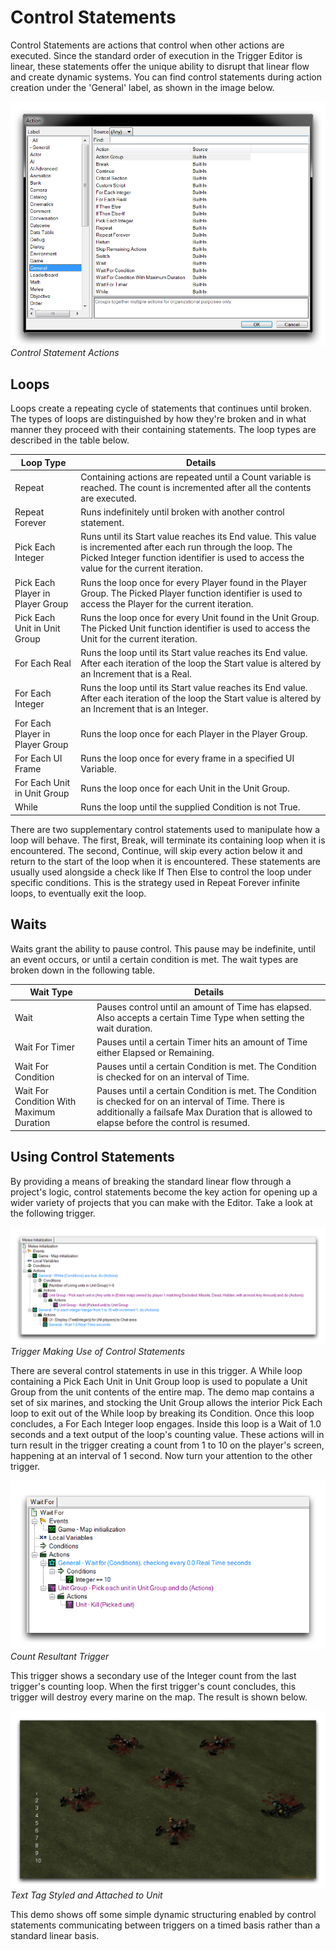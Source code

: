 # Control Statements

Control Statements are actions that control when other actions are executed. Since the standard order of execution in the Trigger Editor is linear, these statements offer the unique ability to disrupt that linear flow and create dynamic systems. You can find control statements during action creation under the 'General' label, as shown in the image below.

[![Control Statement Actions](./resources/042_Control_Statements1.png)](./resources/042_Control_Statements1.png)
*Control Statement Actions*

## Loops

Loops create a repeating cycle of statements that continues until broken. The types of loops are distinguished by how they're broken and in what manner they proceed with their containing statements. The loop types are described in the table below.

| Loop Type                        | Details                                                                                                                                                                                                    |
| -------------------------------- | ---------------------------------------------------------------------------------------------------------------------------------------------------------------------------------------------------------- |
| Repeat                           | Containing actions are repeated until a Count variable is reached. The count is incremented after all the contents are executed.                                                                           |
| Repeat Forever                   | Runs indefinitely until broken with another control statement.                                                                                                                                             |
| Pick Each Integer                | Runs until its Start value reaches its End value. This value is incremented after each run through the loop. The Picked Integer function identifier is used to access the value for the current iteration. |
| Pick Each Player in Player Group | Runs the loop once for every Player found in the Player Group. The Picked Player function identifier is used to access the Player for the current iteration.                                               |
| Pick Each Unit in Unit Group     | Runs the loop once for every Unit found in the Unit Group. The Picked Unit function identifier is used to access the Unit for the current iteration.                                                       |
| For Each Real                    | Runs the loop until its Start value reaches its End value. After each iteration of the loop the Start value is altered by an Increment that is a Real.                                                     |
| For Each Integer                 | Runs the loop until its Start value reaches its End value. After each iteration of the loop the Start value is altered by an Increment that is an Integer.                                                 |
| For Each Player in Player Group  | Runs the loop once for each Player in the Player Group.                                                                                                                                                    |
| For Each UI Frame                | Runs the loop once for every frame in a specified UI Variable.                                                                                                                                             |
| For Each Unit in Unit Group      | Runs the loop once for each Unit in the Unit Group.                                                                                                                                                        |
| While                            | Runs the loop until the supplied Condition is not True.                                                                                                                                                    |

There are two supplementary control statements used to manipulate how a loop will behave. The first, Break, will terminate its containing loop when it is encountered. The second, Continue, will skip every action below it and return to the start of the loop when it is encountered. These statements are usually used alongside a check like If Then Else to control the loop under specific conditions. This is the strategy used in Repeat Forever infinite loops, to eventually exit the loop.

## Waits

Waits grant the ability to pause control. This pause may be indefinite, until an event occurs, or until a certain condition is met. The wait types are broken down in the following table.

| Wait Type                                | Details                                                                                                                                                                                              |
| ---------------------------------------- | ---------------------------------------------------------------------------------------------------------------------------------------------------------------------------------------------------- |
| Wait                                     | Pauses control until an amount of Time has elapsed. Also accepts a certain Time Type when setting the wait duration.                                                                                 |
| Wait For Timer                           | Pauses until a certain Timer hits an amount of Time either Elapsed or Remaining.                                                                                                                     |
| Wait For Condition                       | Pauses until a certain Condition is met. The Condition is checked for on an interval of Time.                                                                                                        |
| Wait For Condition With Maximum Duration | Pauses until a certain Condition is met. The Condition is checked for on an interval of Time. There is additionally a failsafe Max Duration that is allowed to elapse before the control is resumed. |

## Using Control Statements

By providing a means of breaking the standard linear flow through a project's logic, control statements become the key action for opening up a wider variety of projects that you can make with the Editor. Take a look at the following trigger.

[![Trigger Making Use of Control Statements](./resources/042_Control_Statements2.png)](./resources/042_Control_Statements2.png)
*Trigger Making Use of Control Statements*

There are several control statements in use in this trigger. A While loop containing a Pick Each Unit in Unit Group loop is used to populate a Unit Group from the unit contents of the entire map. The demo map contains a set of six marines, and stocking the Unit Group allows the interior Pick Each loop to exit out of the While loop by breaking its Condition. Once this loop concludes, a For Each Integer loop engages. Inside this loop is a Wait of 1.0 seconds and a text output of the loop's counting value. These actions will in turn result in the trigger creating a count from 1 to 10 on the player's screen, happening at an interval of 1 second. Now turn your attention to the other trigger.

[![Count Resultant Trigger](./resources/042_Control_Statements3.png)](./resources/042_Control_Statements3.png)
*Count Resultant Trigger*

This trigger shows a secondary use of the Integer count from the last trigger's counting loop. When the first trigger's count concludes, this trigger will destroy every marine on the map. The result is shown below.

[![Text Tag Styled and Attached to Unit](./resources/042_Control_Statements4.png)](./resources/042_Control_Statements4.png)
*Text Tag Styled and Attached to Unit*

This demo shows off some simple dynamic structuring enabled by control statements communicating between triggers on a timed basis rather than a standard linear basis.
